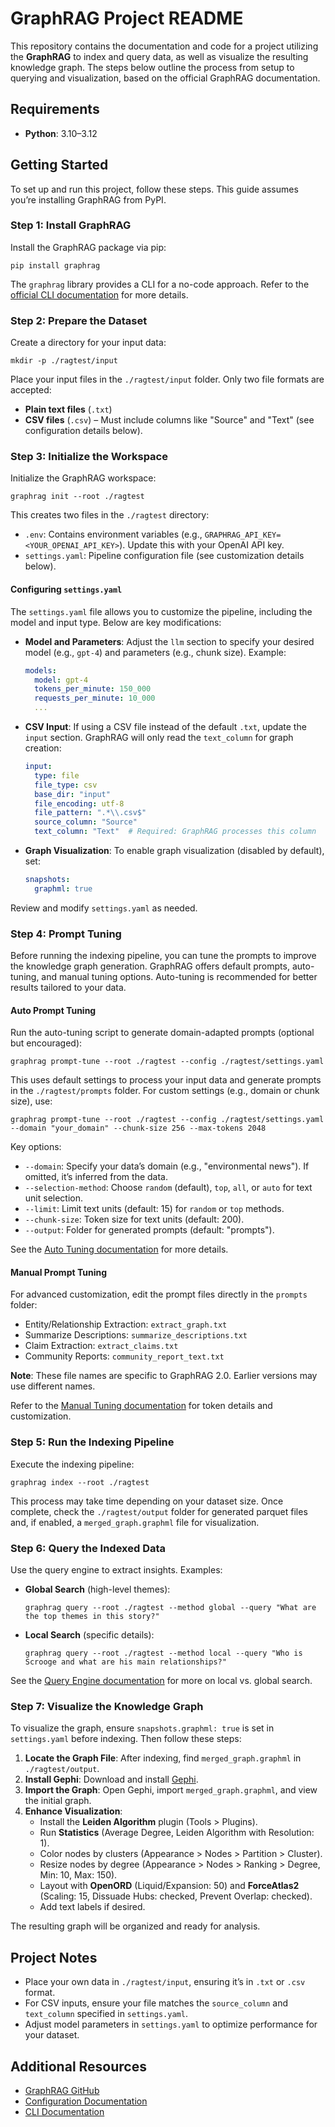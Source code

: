 # GraphRAG Project README

This repository contains the documentation and code for a project utilizing the **GraphRAG** to index and query data, as well as visualize the resulting knowledge graph. The steps below outline the process from setup to querying and visualization, based on the official GraphRAG documentation.

## Requirements
- **Python**: 3.10–3.12

## Getting Started
To set up and run this project, follow these steps. This guide assumes you’re installing GraphRAG from PyPI.

### Step 1: Install GraphRAG
Install the GraphRAG package via pip:

```
pip install graphrag
```

The `graphrag` library provides a CLI for a no-code approach. Refer to the [official CLI documentation](https://github.com/microsoft/graphrag/blob/main/docs/cli.md) for more details.

### Step 2: Prepare the Dataset
Create a directory for your input data:

```
mkdir -p ./ragtest/input
```

Place your input files in the `./ragtest/input` folder. Only two file formats are accepted:
- **Plain text files** (`.txt`)
- **CSV files** (`.csv`) – Must include columns like "Source" and "Text" (see configuration details below).

### Step 3: Initialize the Workspace
Initialize the GraphRAG workspace:

```
graphrag init --root ./ragtest
```

This creates two files in the `./ragtest` directory:
- `.env`: Contains environment variables (e.g., `GRAPHRAG_API_KEY=<YOUR_OPENAI_API_KEY>`). Update this with your OpenAI API key.
- `settings.yaml`: Pipeline configuration file (see customization details below).

#### Configuring `settings.yaml`
The `settings.yaml` file allows you to customize the pipeline, including the model and input type. Below are key modifications:

- **Model and Parameters**: Adjust the `llm` section to specify your desired model (e.g., `gpt-4`) and parameters (e.g., chunk size). Example:

  ```yaml
  models:
    model: gpt-4
    tokens_per_minute: 150_000
    requests_per_minute: 10_000
    ...
  ```

- **CSV Input**: If using a CSV file instead of the default `.txt`, update the `input` section. GraphRAG will only read the `text_column` for graph creation:

  ```yaml
  input:
    type: file
    file_type: csv
    base_dir: "input"
    file_encoding: utf-8
    file_pattern: ".*\\.csv$"
    source_column: "Source"
    text_column: "Text"  # Required: GraphRAG processes this column
  ```

- **Graph Visualization**: To enable graph visualization (disabled by default), set:

  ```yaml
  snapshots:
    graphml: true
  ```

Review and modify `settings.yaml` as needed.

### Step 4: Prompt Tuning
Before running the indexing pipeline, you can tune the prompts to improve the knowledge graph generation. GraphRAG offers default prompts, auto-tuning, and manual tuning options. Auto-tuning is recommended for better results tailored to your data.

#### Auto Prompt Tuning
Run the auto-tuning script to generate domain-adapted prompts (optional but encouraged):

```
graphrag prompt-tune --root ./ragtest --config ./ragtest/settings.yaml
```

This uses default settings to process your input data and generate prompts in the `./ragtest/prompts` folder. For custom settings (e.g., domain or chunk size), use:

```
graphrag prompt-tune --root ./ragtest --config ./ragtest/settings.yaml --domain "your_domain" --chunk-size 256 --max-tokens 2048
```

Key options:
- `--domain`: Specify your data’s domain (e.g., "environmental news"). If omitted, it’s inferred from the data.
- `--selection-method`: Choose `random` (default), `top`, `all`, or `auto` for text unit selection.
- `--limit`: Limit text units (default: 15) for `random` or `top` methods.
- `--chunk-size`: Token size for text units (default: 200).
- `--output`: Folder for generated prompts (default: "prompts").

See the [Auto Tuning documentation](https://microsoft.github.io/graphrag/prompt_tuning/auto_prompt_tuning/) for more details.

#### Manual Prompt Tuning
For advanced customization, edit the prompt files directly in the `prompts` folder:
- Entity/Relationship Extraction: `extract_graph.txt`
- Summarize Descriptions: `summarize_descriptions.txt`
- Claim Extraction: `extract_claims.txt`
- Community Reports: `community_report_text.txt`

**Note**: These file names are specific to GraphRAG 2.0. Earlier versions may use different names.

Refer to the [Manual Tuning documentation](https://microsoft.github.io/graphrag/prompt_tuning/manual_prompt_tuning/) for token details and customization.

### Step 5: Run the Indexing Pipeline
Execute the indexing pipeline:

```
graphrag index --root ./ragtest
```

This process may take time depending on your dataset size. Once complete, check the `./ragtest/output` folder for generated parquet files and, if enabled, a `merged_graph.graphml` file for visualization.

### Step 6: Query the Indexed Data
Use the query engine to extract insights. Examples:

- **Global Search** (high-level themes):

  ```
  graphrag query --root ./ragtest --method global --query "What are the top themes in this story?"
  ```

- **Local Search** (specific details):

  ```
  graphrag query --root ./ragtest --method local --query "Who is Scrooge and what are his main relationships?"
  ```

See the [Query Engine documentation](https://github.com/microsoft/graphrag/blob/main/docs/query_engine.md) for more on local vs. global search.

### Step 7: Visualize the Knowledge Graph
To visualize the graph, ensure `snapshots.graphml: true` is set in `settings.yaml` before indexing. Then follow these steps:

1. **Locate the Graph File**: After indexing, find `merged_graph.graphml` in `./ragtest/output`.
2. **Install Gephi**: Download and install [Gephi](https://gephi.org/).
3. **Import the Graph**: Open Gephi, import `merged_graph.graphml`, and view the initial graph.
4. **Enhance Visualization**:
   - Install the **Leiden Algorithm** plugin (Tools > Plugins).
   - Run **Statistics** (Average Degree, Leiden Algorithm with Resolution: 1).
   - Color nodes by clusters (Appearance > Nodes > Partition > Cluster).
   - Resize nodes by degree (Appearance > Nodes > Ranking > Degree, Min: 10, Max: 150).
   - Layout with **OpenORD** (Liquid/Expansion: 50) and **ForceAtlas2** (Scaling: 15, Dissuade Hubs: checked, Prevent Overlap: checked).
   - Add text labels if desired.

The resulting graph will be organized and ready for analysis.

## Project Notes
- Place your own data in `./ragtest/input`, ensuring it’s in `.txt` or `.csv` format.
- For CSV inputs, ensure your file matches the `source_column` and `text_column` specified in `settings.yaml`.
- Adjust model parameters in `settings.yaml` to optimize performance for your dataset.

## Additional Resources
- [GraphRAG GitHub](https://github.com/microsoft/graphrag)
- [Configuration Documentation](https://github.com/microsoft/graphrag/blob/main/docs/configuration.md)
- [CLI Documentation](https://github.com/microsoft/graphrag/blob/main/docs/cli.md)

